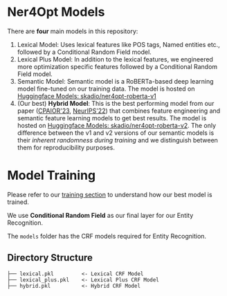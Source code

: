 # Ner4Opt Models

There are **four** main models in this repository:

1. Lexical Model: Uses lexical features like POS tags, Named entities etc., followed by a Conditional Random Field model.
2. Lexical Plus Model: In addition to the lexical features, we engineered more optimization specific features followed by a Conditional Random Field model.
3. Semantic Model: Semantic model is a RoBERTa-based deep learning model fine-tuned on our training data. The model is hosted on [Huggingface Models: skadio/ner4opt-roberta-v1](https://huggingface.co/skadio/ner4opt-roberta-v1) 
4. (Our best) **Hybrid Model**: This is the best performing model from our paper ([CPAIOR'23](), [NeurIPS'22]()) that combines feature engineering and semantic feature learning models to get best results. The model is hosted on [Huggingface Models: skadio/ner4opt-roberta-v2](https://huggingface.co/skadio/ner4opt-roberta-v2). The only difference between the v1 and v2 versions of our semantic models is their _inherent randomness during training_ and we distinguish between them for reproducibility purposes. 

# Model Training
Please refer to our [training section](https://github.com/skadio/ner4opt/tree/main/models/training) to understand how our best model is trained. 

We use **Conditional Random Field** as our final layer for our Entity Recognition.

The `models` folder has the CRF models required for Entity Recognition.

## Directory Structure
```
├── lexical.pkl         <- Lexical CRF Model 
├── lexical_plus.pkl    <- Lexical Plus CRF Model
├── hybrid.pkl          <- Hybrid CRF Model
```
